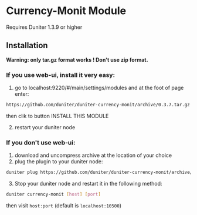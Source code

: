 # Currency-Monit Module

Requires Duniter 1.3.9 or higher

## Installation

**Warning: only tar.gz format works ! Don't use zip format.**

### If you use web-ui, install it very easy:

1. go to localhost:9220/#/main/settings/modules
and at the foot of page enter:
```bash
https://github.com/duniter/duniter-currency-monit/archive/0.3.7.tar.gz
```

then clik to button INSTALL THIS MODULE

2. restart your duniter node

### If you don't use web-ui:

1. download and uncompress archive at the location of your choice
2. plug the plugin to your duniter node:

```bash
duniter plug https://github.com/duniter/duniter-currency-monit/archive/0.3.7.tar.gz
```

3. Stop your duniter node and restart it in the following method:
```bash
duniter currency-monit [host] [port]
```

then visit `host:port` (default is `localhost:10500`)